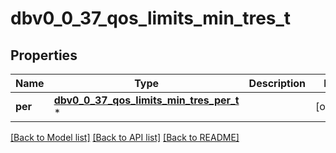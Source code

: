 # dbv0_0_37_qos_limits_min_tres_t

## Properties
Name | Type | Description | Notes
------------ | ------------- | ------------- | -------------
**per** | [**dbv0_0_37_qos_limits_min_tres_per_t**](dbv0_0_37_qos_limits_min_tres_per.md) \* |  | [optional] 

[[Back to Model list]](../README.md#documentation-for-models) [[Back to API list]](../README.md#documentation-for-api-endpoints) [[Back to README]](../README.md)


